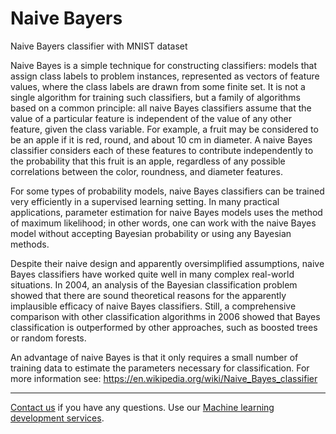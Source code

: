# Naive Bayers
Naive Bayers classifier with MNIST dataset 

Naive Bayes is a simple technique for constructing classifiers: models that assign class labels to problem instances, represented as vectors of feature values, where the class labels are drawn from some finite set. It is not a single algorithm for training such classifiers, but a family of algorithms based on a common principle: all naive Bayes classifiers assume that the value of a particular feature is independent of the value of any other feature, given the class variable. For example, a fruit may be considered to be an apple if it is red, round, and about 10 cm in diameter. A naive Bayes classifier considers each of these features to contribute independently to the probability that this fruit is an apple, regardless of any possible correlations between the color, roundness, and diameter features.

For some types of probability models, naive Bayes classifiers can be trained very efficiently in a supervised learning setting. In many practical applications, parameter estimation for naive Bayes models uses the method of maximum likelihood; in other words, one can work with the naive Bayes model without accepting Bayesian probability or using any Bayesian methods.

Despite their naive design and apparently oversimplified assumptions, naive Bayes classifiers have worked quite well in many complex real-world situations. In 2004, an analysis of the Bayesian classification problem showed that there are sound theoretical reasons for the apparently implausible efficacy of naive Bayes classifiers. Still, a comprehensive comparison with other classification algorithms in 2006 showed that Bayes classification is outperformed by other approaches, such as boosted trees or random forests.

An advantage of naive Bayes is that it only requires a small number of training data to estimate the parameters necessary for classification.
For more information see: https://en.wikipedia.org/wiki/Naive_Bayes_classifier

--------

<a href="https://adexin.com/contact-us/">Contact us</a> if you have any questions. Use our <a href="https://adexin.com/services/machine-learning-consulting/">Machine learning development services</a>.
